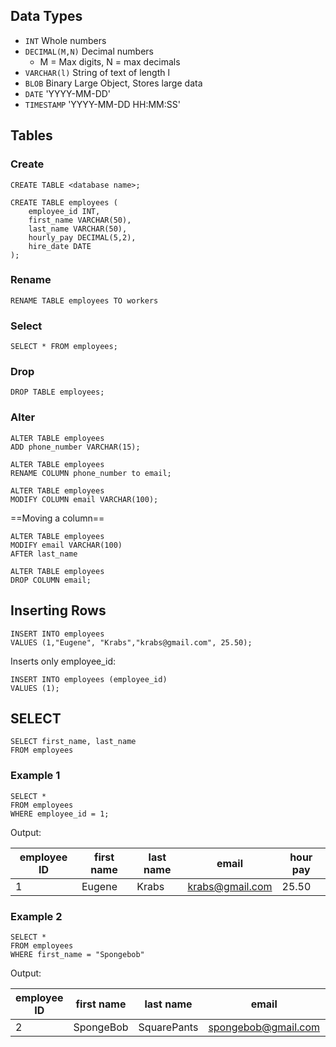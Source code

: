 ## Data Types
- `INT` Whole numbers
- `DECIMAL(M,N)` Decimal numbers
	- M = Max digits, N = max decimals
- `VARCHAR(l)` String of text of length l
- `BLOB` Binary Large Object, Stores large data
- `DATE` 'YYYY-MM-DD'
- `TIMESTAMP` 'YYYY-MM-DD HH:MM:SS'


## Tables
### Create
```
CREATE TABLE <database name>;
```


```
CREATE TABLE employees (
	employee_id INT,
	first_name VARCHAR(50),
	last_name VARCHAR(50),
	hourly_pay DECIMAL(5,2),
	hire_date DATE
);
```
### Rename
```
RENAME TABLE employees TO workers
```
### Select
```
SELECT * FROM employees;
```

### Drop
```
DROP TABLE employees;
```

### Alter
```
ALTER TABLE employees
ADD phone_number VARCHAR(15);
```

```
ALTER TABLE employees
RENAME COLUMN phone_number to email;
```

```
ALTER TABLE employees
MODIFY COLUMN email VARCHAR(100);
```


==Moving a column==
```
ALTER TABLE employees
MODIFY email VARCHAR(100)
AFTER last_name
```

```
ALTER TABLE employees
DROP COLUMN email;
```

## Inserting Rows
```
INSERT INTO employees
VALUES (1,"Eugene", "Krabs","krabs@gmail.com", 25.50);

```

Inserts only employee_id:
```
INSERT INTO employees (employee_id)
VALUES (1);

```

## SELECT
```
SELECT first_name, last_name
FROM employees
```
### Example 1
```
SELECT *
FROM employees
WHERE employee_id = 1;
```

Output:

| employee ID   | first name     | last name   | email           | hour pay     |
| --- | ------ | ----- | --------------- | ----- |
| 1   | Eugene | Krabs | krabs@gmail.com | 25.50 |
### Example 2

```
SELECT *
FROM employees
WHERE first_name = "Spongebob"
```
Output:

| employee ID   | first name     | last name   | email           | hour pay     |
|---|---|---|---|---|
|2|SpongeBob|SquarePants|spongebob@gmail.com|20.00|

